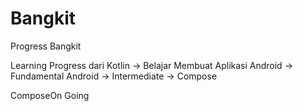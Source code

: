 # Bangkit
Progress Bangkit 


Learning Progress dari
Kotlin -> Belajar Membuat Aplikasi Android -> Fundamental Android -> Intermediate -> Compose

ComposeOn Going
